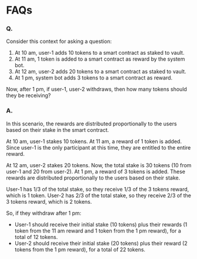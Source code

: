 # FAQs

### Q.

Consider this context for asking a question:

1. At 10 am, user-1 adds 10 tokens to a smart contract as staked to vault.
2. At 11 am, 1 token is added to a smart contract as reward by the system bot.
3. At 12 am, user-2 adds 20 tokens to a smart contract as staked to vault.
4. At 1 pm, system bot adds 3 tokens to a smart contract as reward.

Now, after 1 pm, if user-1, user-2 withdraws, then how many tokens should they be receiving?

### A.

In this scenario, the rewards are distributed proportionally to the users based on their stake in the smart contract.

At 10 am, user-1 stakes 10 tokens. At 11 am, a reward of 1 token is added. Since user-1 is the only participant at this time, they are entitled to the entire reward.

At 12 am, user-2 stakes 20 tokens. Now, the total stake is 30 tokens (10 from user-1 and 20 from user-2). At 1 pm, a reward of 3 tokens is added. These rewards are distributed proportionally to the users based on their stake.

User-1 has 1/3 of the total stake, so they receive 1/3 of the 3 tokens reward, which is 1 token. User-2 has 2/3 of the total stake, so they receive 2/3 of the 3 tokens reward, which is 2 tokens.

So, if they withdraw after 1 pm:

- User-1 should receive their initial stake (10 tokens) plus their rewards (1 token from the 11 am reward and 1 token from the 1 pm reward), for a total of 12 tokens.
- User-2 should receive their initial stake (20 tokens) plus their reward (2 tokens from the 1 pm reward), for a total of 22 tokens.
